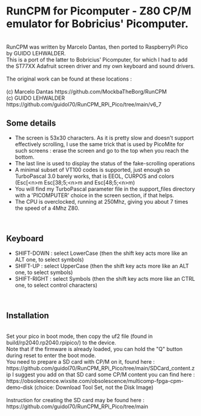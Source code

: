 
# RunCPM for Picomputer - Z80 CP/M emulator for Bobricius' Picomputer.
<br>
RunCPM was written by Marcelo Dantas, then ported to RaspberryPi Pico by GUIDO LEHWALDER.<br>
This is a port of the latter to Bobricius' Picomputer, for which I had to add the ST77XX Adafruit screen driver and my own keyboard and sound drivers.<br><br>
The original work can be found at these locations : 
<br>
<br>    (c) Marcelo Dantas https://github.com/MockbaTheBorg/RunCPM
<br>    (c) GUIDO LEHWALDER https://github.com/guidol70/RunCPM_RPi_Pico/tree/main/v6_7
<br>

## Some details

- The screen is 53x30 characters. As it is pretty slow and doesn't support effectively scrolling, I use the same trick that is used by PicoMite for such screens : erase the screen and go to the top when you reach the bottom.
- The last line is used to display the status of the fake-scrolling operations
- A minimal subset of VT100 codes is supported, just enough so TurboPascal 3.0 barely works, that is EEOL, CURPOS and colors (Esc[\<n\>m Esc[38;5;\<n\>m and Esc[48;5;\<n\>m) 
- You will find my TurboPascal parameter file in the support_files directory with a 'PICOMPUTER' choice in the screen section, if that helps.
- The CPU is overclocked, running at 250Mhz, giving you about 7 times the speed of a 4Mhz Z80.
<br>

## Keyboard

- SHIFT-DOWN : select LowerCase (then the shift key acts more like an ALT one, to select symbols)
- SHIFT-UP : select UpperCase (then the shift key acts more like an ALT one, to select symbols)
- SHIFT-RIGHT : select Symbols (then the shift key acts more like an CTRL one, to select control characters)
<br>

## Installation
<br>
Set your pico in boot mode, then copy the uf2 file (found in build/rp2040.rp2040.rpipico/) to the device.<br>
Note that if the firmware is already loaded, you can hold the "Q" button during reset to enter the boot mode.
<br>
You need to prepare a SD card with CP/M on it, found here : https://github.com/guidol70/RunCPM_RPi_Pico/tree/main/SDCard_content.zip
I suggest you add on that SD card some CP/M content you can find here : https://obsolescence.wixsite.com/obsolescence/multicomp-fpga-cpm-demo-disk (choice: Download Tool Set, not the Disk Image)
<br>
<br>Instruction for creating the SD card may be found here : https://github.com/guidol70/RunCPM_RPi_Pico/tree/main
